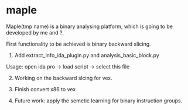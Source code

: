 # maple
Maple(tmp name) is a binary analysing platform, which is going to be developed by me and ?.

First functionality to be achieved is binary backward slicing.

1. Add extract_info_ida_plugin.py and analysis_basic_block.py

Usage: open ida pro -> load script -> select this file

2. Working on the backward slcing for vex.

3. Finish convert x86 to vex

4. Future work: apply the semetic learning for binary instruction groups.
